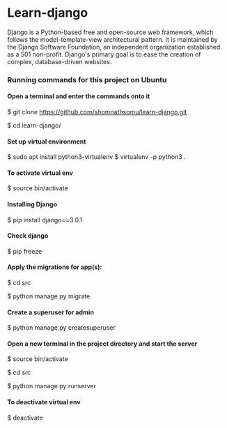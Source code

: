 # Learn-django

Django is a Python-based free and open-source web framework, which follows the model-template-view architectural pattern. It is maintained by the Django Software Foundation, an independent organization established as a 501 non-profit. Django's primary goal is to ease the creation of complex, database-driven websites.

### Running commands for this project on Ubuntu

#### Open a terminal and enter the commands onto it

$ git clone https://github.com/shomnathsomu/learn-django.git

$ cd learn-django/

#### Set up virtual environment

$ sudo apt install python3-virtualenv
$ virtualenv -p python3 .

#### To activate virtual env

$ source bin/activate

#### Installing Django

$ pip install django==3.0.1

#### Check django

$ pip freeze

#### Apply the migrations for app(s):

$ cd src

$ python manage.py migrate

#### Create a superuser for admin

$ python manage.py createsuperuser

#### Open a new terminal in the project directory and start the server

$ source bin/activate

$ cd src

$ python manage.py runserver

#### To deactivate virtual env

$ deactivate
